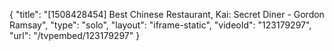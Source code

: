 {
    "title": "[1508428454] Best Chinese Restaurant, Kai: Secret Diner - Gordon Ramsay",
    "type": "solo",
    "layout": "iframe-static",
    "videoId": "123179297",
    "url": "\/tvpembed\/123179297"
}